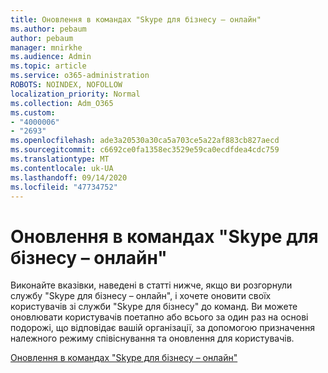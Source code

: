 ```yaml
---
title: Оновлення в командах "Skype для бізнесу – онлайн"
ms.author: pebaum
author: pebaum
manager: mnirkhe
ms.audience: Admin
ms.topic: article
ms.service: o365-administration
ROBOTS: NOINDEX, NOFOLLOW
localization_priority: Normal
ms.collection: Adm_O365
ms.custom:
- "4000006"
- "2693"
ms.openlocfilehash: ade3a20530a30ca5a703ce5a22af883cb827aecd
ms.sourcegitcommit: c6692ce0fa1358ec3529e59ca0ecdfdea4cdc759
ms.translationtype: MT
ms.contentlocale: uk-UA
ms.lasthandoff: 09/14/2020
ms.locfileid: "47734752"
---
```

# <a name="upgrade-from-skype-for-business-online-to-teams"></a>Оновлення в командах "Skype для бізнесу – онлайн"  

Виконайте вказівки, наведені в статті нижче, якщо ви розгорнули службу "Skype для бізнесу – онлайн", і хочете оновити своїх користувачів зі служби "Skype для бізнесу" до команд. Ви можете оновлювати користувачів поетапно або всього за один раз на основі подорожі, що відповідає вашій організації, за допомогою призначення належного режиму співіснування та оновлення для користувачів.

[Оновлення в командах "Skype для бізнесу – онлайн"](https://docs.microsoft.com/MicrosoftTeams/upgrade-to-teams-execute-skypeforbusinessonline) 
